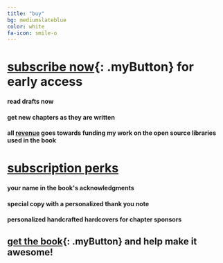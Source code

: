 ```yaml
---
title: "buy"
bg: mediumslateblue
color: white
fa-icon: smile-o
---
```


# [subscribe now](https://www.patreon.com/deep_learning){: .myButton} for early access

#### read drafts now

#### get new chapters as they are written

#### all [revenue](https://www.patreon.com/deep_learning) goes towards funding my work on the open source libraries used in the book

# [subscription perks](https://www.patreon.com/deep_learning)

#### your name in the book's acknowledgments

#### special copy with a personalized thank you note

#### personalized handcrafted hardcovers for chapter sponsors

## [get the book](https://www.patreon.com/deep_learning){: .myButton} and help make it awesome!
